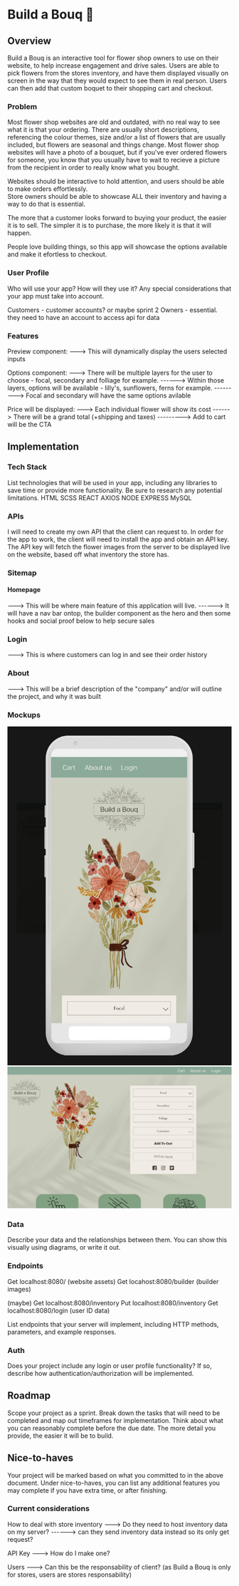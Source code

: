 # Build a Bouq 💐

## Overview

Build a Bouq is an interactive tool for flower shop owners to use on their website, to help increase engagement and drive sales. Users are able to pick flowers from the stores inventory, and have them displayed visually on screen in the way that they would expect to see them in real person. Users can then add that custom boquet to their shopping cart and checkout.

### Problem

Most flower shop websites are old and outdated, with no real way to see what it is that your ordering. There are usually short descriptions, referencing the colour themes, size and/or a list of flowers that are usually included, but flowers are seasonal and things change. Most flower shop websites will have a photo of a bouquet, but if you've ever ordered flowers for someone, you know that you usually have to wait to recieve a picture from the recipient in order to really know what you bought.

Websites should be interactive to hold attention, and users should be able to make orders effortlessly.  
Store owners should be able to showcase ALL their inventory and having a way to do that is essential.

The more that a customer looks forward to buying your product, the easier it is to sell. The simpler it is to purchase, the more likely it is that it will happen.

People love building things, so this app will showcase the options available and make it efortless to checkout.

### User Profile

Who will use your app? How will they use it? Any special considerations that your app must take into account.

Customers - customer accounts? or maybe sprint 2
Owners - essential. they need to have an account to access api for data

### Features

Preview component:
---> This will dynamically display the users selected inputs

Options component:
---> There will be multiple layers for the user to choose - focal, secondary and folliage for example.
------> Within those layers, options will be available - lilly's, sunflowers, ferns for example.
---------> Focal and secondary will have the same options avilable

Price will be displayed:
---> Each individual flower will show its cost
------> There will be a grand total (+shipping and taxes)
---------> Add to cart will be the CTA

## Implementation

### Tech Stack

List technologies that will be used in your app, including any libraries to save time or provide more functionality. Be sure to research any potential limitations.
HTML
SCSS
REACT
AXIOS
NODE
EXPRESS
MySQL

### APIs

I will need to create my own API that the client can request to. In order for the app to work,
the client will need to install the app and obtain an API key. The API key will fetch the flower
images from the server to be displayed live on the website, based off what inventory the store has.

### Sitemap

#### Homepage

---> This will be where main feature of this application will live.
------> It will have a nav bar ontop, the builder component as the hero and then some hooks and social proof below to help secure sales

### Login

---> This is where customers can log in and see their order history

### About

---> This will be a brief description of the "company" and/or will outline the project, and why it was built

### Mockups

![image](./src/Assets/Mockups/mobile.jpg)
![image](./src/Assets/Mockups/desktop.png)

### Data

Describe your data and the relationships between them. You can show this visually using diagrams, or write it out.

### Endpoints

Get localhost:8080/ (website assets)
Get locahost:8080/builder (builder images)

(maybe)
Get localhost:8080/inventory
Put localhost:8080/inventory
Get localhost:8080/login (user ID data)

List endpoints that your server will implement, including HTTP methods, parameters, and example responses.

### Auth

Does your project include any login or user profile functionality? If so, describe how authentication/authorization will be implemented.

## Roadmap

Scope your project as a sprint. Break down the tasks that will need to be completed and map out timeframes for implementation. Think about what you can reasonably complete before the due date. The more detail you provide, the easier it will be to build.

## Nice-to-haves

Your project will be marked based on what you committed to in the above document. Under nice-to-haves, you can list any additional features you may complete if you have extra time, or after finishing.

### Current considerations

How to deal with store inventory
---> Do they need to host inventory data on my server?
------> can they send inventory data instead so its only get request?

API Key
---> How do I make one?

Users
---> Can this be the responsability of client? (as Build a Bouq is only for stores, users are stores responsability)
